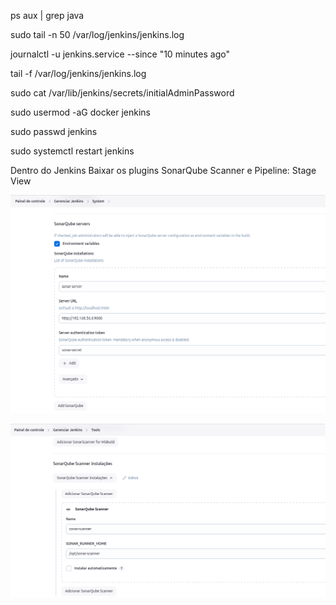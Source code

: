 ps aux | grep java

sudo tail -n 50 /var/log/jenkins/jenkins.log

journalctl -u jenkins.service --since "10 minutes ago"

tail -f /var/log/jenkins/jenkins.log

sudo cat /var/lib/jenkins/secrets/initialAdminPassword

sudo usermod -aG docker jenkins

sudo passwd jenkins

sudo systemctl restart jenkins

Dentro do Jenkins
Baixar os plugins SonarQube Scanner e Pipeline: Stage View

![alt text](./images/sonar-server.png)

![alt text](./images/sonar-scanner.png)